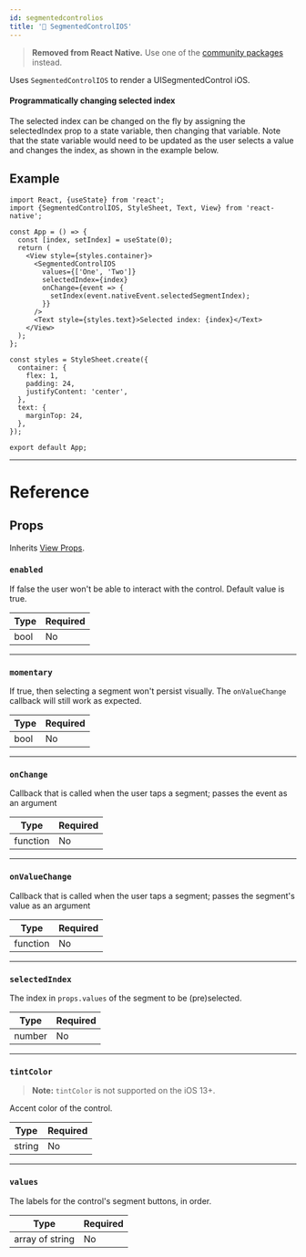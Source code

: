 ```yaml
---
id: segmentedcontrolios
title: '🚧 SegmentedControlIOS'
---
```


> **Removed from React Native.** Use one of the [community packages](https://reactnative.directory/?search=segmentedcontrol) instead.

Uses `SegmentedControlIOS` to render a UISegmentedControl iOS.

#### Programmatically changing selected index

The selected index can be changed on the fly by assigning the selectedIndex prop to a state variable, then changing that variable. Note that the state variable would need to be updated as the user selects a value and changes the index, as shown in the example below.

## Example

```SnackPlayer name=SegmentedControlIOS%20Example&supportedPlatforms=ios&ext=js
import React, {useState} from 'react';
import {SegmentedControlIOS, StyleSheet, Text, View} from 'react-native';

const App = () => {
  const [index, setIndex] = useState(0);
  return (
    <View style={styles.container}>
      <SegmentedControlIOS
        values={['One', 'Two']}
        selectedIndex={index}
        onChange={event => {
          setIndex(event.nativeEvent.selectedSegmentIndex);
        }}
      />
      <Text style={styles.text}>Selected index: {index}</Text>
    </View>
  );
};

const styles = StyleSheet.create({
  container: {
    flex: 1,
    padding: 24,
    justifyContent: 'center',
  },
  text: {
    marginTop: 24,
  },
});

export default App;
```

---

<h1>Reference</h1>

## Props

Inherits [View Props](view.md#props).

### `enabled`

If false the user won't be able to interact with the control. Default value is true.

| Type | Required |
| ---- | -------- |
| bool | No       |

---

### `momentary`

If true, then selecting a segment won't persist visually. The `onValueChange` callback will still work as expected.

| Type | Required |
| ---- | -------- |
| bool | No       |

---

### `onChange`

Callback that is called when the user taps a segment; passes the event as an argument

| Type     | Required |
| -------- | -------- |
| function | No       |

---

### `onValueChange`

Callback that is called when the user taps a segment; passes the segment's value as an argument

| Type     | Required |
| -------- | -------- |
| function | No       |

---

### `selectedIndex`

The index in `props.values` of the segment to be (pre)selected.

| Type   | Required |
| ------ | -------- |
| number | No       |

---

### `tintColor`

> **Note:** `tintColor` is not supported on the iOS 13+.

Accent color of the control.

| Type   | Required |
| ------ | -------- |
| string | No       |

---

### `values`

The labels for the control's segment buttons, in order.

| Type            | Required |
| --------------- | -------- |
| array of string | No       |
